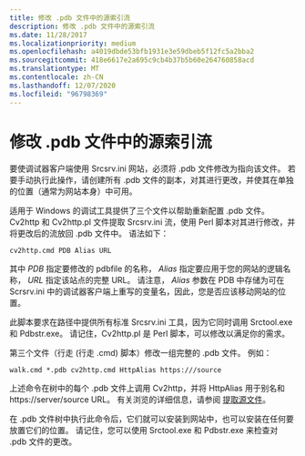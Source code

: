 ```yaml
---
title: 修改 .pdb 文件中的源索引流
description: 修改 .pdb 文件中的源索引流
ms.date: 11/28/2017
ms.localizationpriority: medium
ms.openlocfilehash: a4019dbde53bfb1931e3e59dbeb5f12fc5a2bba2
ms.sourcegitcommit: 418e6617e2a695c9cb4b37b5b60e264760858acd
ms.translationtype: MT
ms.contentlocale: zh-CN
ms.lasthandoff: 12/07/2020
ms.locfileid: "96798369"
---
```

# <a name="modifying-the-source-indexing-streams-in-a-pdb-file"></a>修改 .pdb 文件中的源索引流


要使调试器客户端使用 Srcsrv.ini 网站，必须将 .pdb 文件修改为指向该文件。 若要手动执行此操作，请创建所有 .pdb 文件的副本，对其进行更改，并使其在单独的位置（通常为网站本身）中可用。

适用于 Windows 的调试工具提供了三个文件以帮助重新配置 .pdb 文件。 Cv2http 和 Cv2http.pl 文件提取 Srcsrv.ini 流，使用 Perl 脚本对其进行修改，并将更改后的流放回 .pdb 文件中。 语法如下：

```console
cv2http.cmd PDB Alias URL
```

其中 *PDB* 指定要修改的 pdbfile 的名称， *Alias* 指定要应用于您的网站的逻辑名称， *URL* 指定该站点的完整 URL。 请注意， *Alias* 参数在 PDB 中存储为可在 Scrsrv.ini 中的调试器客户端上重写的变量名，因此，您是否应该移动网站的位置。

此脚本要求在路径中提供所有标准 Srcsrv.ini 工具，因为它同时调用 Srctool.exe 和 Pdbstr.exe。 请记住，Cv2http.pl 是 Perl 脚本，可以修改以满足你的需求。

第三个文件（行走 (行走 .cmd) 脚本）修改一组完整的 .pdb 文件。 例如：

```console
walk.cmd *.pdb cv2http.cmd HttpAlias https:///source
```

上述命令在树中的每个 .pdb 文件上调用 Cv2http，并将 HttpAlias 用于别名和 https://server/source URL。 有关浏览的详细信息，请参阅 [提取源文件](extracting-source-files.md)。

在 .pdb 文件树中执行此命令后，它们就可以安装到网站中，也可以安装在任何要放置它们的位置。 请记住，您可以使用 Srctool.exe 和 Pdbstr.exe 来检查对 .pdb 文件的更改。

 

 





